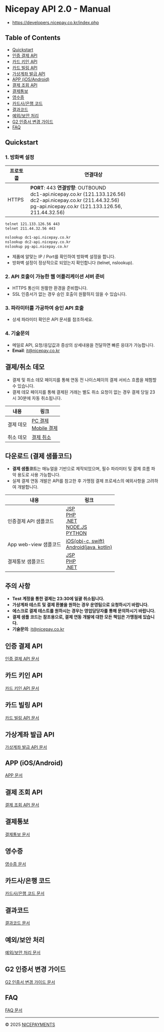 # Nicepay API 2.0 - Manual
- https://developers.nicepay.co.kr/index.php

## Table of Contents
- [Quickstart](#quickstart)
- [인증 결제 API](#인증-결제-api)
- [카드 키인 API](#카드-키인-api)
- [카드 빌링 API](#카드-빌링-api)
- [가상계좌 발급 API](#가상계좌-발급-api)
- [APP (iOS/Android)](#app-iosandroid)
- [결제 조회 API](#결제-조회-api)
- [결제통보](#결제통보)
- [영수증](#영수증)
- [카드사/은행 코드](#카드사은행-코드)
- [결과코드](#결과코드)
- [예외/보안 처리](#예외보안-처리)
- [G2 인증서 변경 가이드](#g2-인증서-변경-가이드)
- [FAQ](#faq)

## Quickstart

### 1. 방화벽 설정
| 프로토콜 | 연결대상 |
|----------|----------|
| HTTPS    | **PORT**: 443 **연결방향**: OUTBOUND<br>dc1-api.nicepay.co.kr (121.133.126.56)<br>dc2-api.nicepay.co.kr (211.44.32.56)<br>pg-api.nicepay.co.kr (121.133.126.56, 211.44.32.56) |

```bash
telnet 121.133.126.56 443
telnet 211.44.32.56 443

nslookup dc1-api.nicepay.co.kr
nslookup dc2-api.nicepay.co.kr
nslookup pg-api.nicepay.co.kr
```

- 제품에 알맞는 IP / Port를 확인하여 방화벽 설정을 합니다.
- 방화벽 설정이 정상적으로 되었는지 확인합니다 (telnet, nslookup).

### 2. API 호출이 가능한 웹 어플리케이션 서버 준비
- HTTPS 통신이 원활한 환경을 준비합니다.
- SSL 인증서가 없는 경우 승인 호출이 원활하지 않을 수 있습니다.

### 3. 파라미터를 가공하여 승인 API 호출
- 상세 파라미터 확인은 API 문서를 참조하세요.

### 4. 기술문의
- 메일로 API, 요청/응답값과 증상의 상세내용을 전달하면 빠른 응대가 가능합니다.
- **Email**: it@nicepay.co.kr

## 결제/취소 데모
- 결제 및 취소 데모 페이지를 통해 연동 전 나이스페이의 결제 서비스 흐름을 체험할 수 있습니다.
- 결제 데모 페이지를 통해 결제된 거래는 별도 취소 요청이 없는 경우 결제 당일 23시 30분에 자동 취소됩니다.

| 내용       | 링크                                                                 |
|------------|----------------------------------------------------------------------|
| 결제 데모 | [PC 결제](https://www.nicepay.co.kr/support/demo/pcReqPopup.do) <br> [Mobile 결제](https://www.nicepay.co.kr/support/demo/smartReqPopup.do) |
| 취소 데모 | [결제 취소](https://www.nicepay.co.kr/support/demo/cancelReqPopup.do) |

## 다운로드 (결제 샘플코드)
- **결제 샘플코드**는 매뉴얼을 기반으로 제작되었으며, 필수 파라미터 및 결제 흐름 파악 용도로 사용 가능합니다.
- 실제 결제 연동 개발은 API를 참고한 후 가맹점 결제 프로세스의 예외사항을 고려하여 개발합니다.

| 내용                     | 링크                                                                 |
|--------------------------|----------------------------------------------------------------------|
| 인증결제 API 샘플코드     | [JSP](https://developers.nicepay.co.kr/releases/auth/NICEPAY-API-JSP-3.2.0.zip) <br> [PHP](https://developers.nicepay.co.kr/releases/auth/NICEPAY-API-PHP-3.2.0.zip) <br> [.NET](https://developers.nicepay.co.kr/releases/auth/NICEPAY-API-NET-3.2.0.zip) <br> [NODE.JS](https://developers.nicepay.co.kr/releases/auth/NICEPAY-API-NODEJS-3.2.1.zip) <br> [PYTHON](https://developers.nicepay.co.kr/releases/auth/NICEPAY-API-PYTHON-3.2.0.zip) |
| App web-view 샘플코드    | [iOS(obj-c, swift)](https://developers.nicepay.co.kr/releases/app/NICEPAY-IOS.zip) <br> [Android(java, kotlin)](https://developers.nicepay.co.kr/releases/app/NICEPAY-ANDROID.zip) |
| 결제통보 샘플코드         | [JSP](https://developers.nicepay.co.kr/releases/noti/NICEPAY-NOTI-SAMPLE-JSP.zip) <br> [PHP](https://developers.nicepay.co.kr/releases/noti/NICEPAY-NOTI-SAMPLE-PHP.zip) <br> [.NET](https://developers.nicepay.co.kr/releases/noti/NICEPAY-NOTI-SAMPLE-NET.zip) |

## 주의 사항
- **Test 계정을 통한 결제는 23:30에 일괄 취소됩니다.**
- **가상계좌 테스트 및 결제 환불을 원하는 경우 운영팀으로 요청하시기 바랍니다.**
- **에스크로 결제 테스트를 원하시는 경우는 영업담당자를 통해 문의하시기 바랍니다.**
- **결제 샘플 코드는 참조용으로, 결제 연동 개발에 대한 모든 책임은 가맹점에 있습니다.**
- **기술문의**: it@nicepay.co.kr

## 인증 결제 API
[인증 결제 API 문서](https://developers.nicepay.co.kr/manual-auth.php)

## 카드 키인 API
[카드 키인 API 문서](https://developers.nicepay.co.kr/manual-card-keyin.php)

## 카드 빌링 API
[카드 빌링 API 문서](https://developers.nicepay.co.kr/manual-card-billing.php)

## 가상계좌 발급 API
[가상계좌 발급 API 문서](https://developers.nicepay.co.kr/manual-virtual-account.php)

## APP (iOS/Android)
[APP 문서](https://developers.nicepay.co.kr/manual-app.php)

## 결제 조회 API
[결제 조회 API 문서](https://developers.nicepay.co.kr/manual-status.php)

## 결제통보
[결제통보 문서](https://developers.nicepay.co.kr/manual-noti.php)

## 영수증
[영수증 문서](https://developers.nicepay.co.kr/receipt.php)

## 카드사/은행 코드
[카드사/은행 코드 문서](https://developers.nicepay.co.kr/manual-code-partner.php)

## 결과코드
[결과코드 문서](https://developers.nicepay.co.kr/manual-code.php)

## 예외/보안 처리
[예외/보안 처리 문서](https://developers.nicepay.co.kr/manual-exception.php)

## G2 인증서 변경 가이드
[G2 인증서 변경 가이드 문서](https://developers.nicepay.co.kr/manual-digicert-apply.php)

## FAQ
[FAQ 문서](https://developers.nicepay.co.kr/tip.php)

---

© 2025 [NICEPAYMENTS](https://www.nicepay.co.kr)
